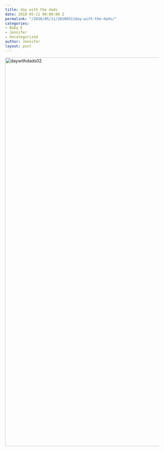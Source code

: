 ```yaml
---
title: day with the dads
date: 2010-05-11 00:00:00 Z
permalink: "/2010/05/11/20100511day-with-the-dads/"
categories:
- Baby E
- Jennifer
- Uncategorized
author: Jennifer
layout: post
---
```


<img title="daywithdads02" height="1267" alt="daywithdads02" width="950" class="alignleft size-full wp-image-681" src="http://static.squarespace.com/static/50db6bb3e4b015296cd43789/50dfa5b1e4b0dc6320e0b5ea/50dfa5b2e4b0dc6320e0b789/1273577318000/?format=original" />
